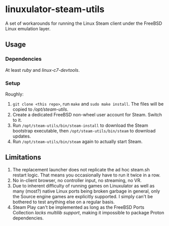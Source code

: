# linuxulator-steam-utils

A set of workarounds for running the Linux Steam client under the FreeBSD Linux emulation layer.

## Usage

### Dependencies

At least *ruby* and *linux-c7-devtools*.

### Setup

Roughly:

1. `git clone <this repo>`, run `make` and `sudo make install`. The files will be copied to */opt/steam-utils*.
1. Create a dedicated FreeBSD non-wheel user account for Steam. Switch to it.
1. Run `/opt/steam-utils/bin/steam-install` to download the Steam bootstrap executable, then `/opt/steam-utils/bin/steam` to download updates.
1. Run `/opt/steam-utils/bin/steam` again to actually start Steam.

## Limitations

1. The replacement launcher does not replicate the ad hoc steam.sh restart logic. That means you occasionally have to run it twice in a row.
1. No in-client browser, no controller input, no streaming, no VR.
1. Due to inherent difficulty of running games on Linuxulator as well as many (most?) native Linux ports being broken garbage in general, only the Source engine games are explicitly supported. I simply can't be bothered to test anything else on a regular basis.
1. Steam Play can't be implemented as long as the FreeBSD Ports Collection *lacks multilib support*, making it impossible to package Proton dependencies.
